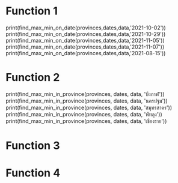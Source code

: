 # Function 1
print(find_max_min_on_date(provinces,dates,data,'2021-10-02'))\
print(find_max_min_on_date(provinces,dates,data,'2021-10-29'))\
print(find_max_min_on_date(provinces,dates,data,'2021-11-05'))\
print(find_max_min_on_date(provinces,dates,data,'2021-11-07'))\
print(find_max_min_on_date(provinces,dates,data,'2021-08-15'))

# Function 2
print(find_max_min_in_province(provinces, dates, data, 'บึงกาฬ'))\
print(find_max_min_in_province(provinces, dates, data, 'นครปฐม'))\
print(find_max_min_in_province(provinces, dates, data, 'สมุทรสาคร'))\
print(find_max_min_in_province(provinces, dates, data, 'พัทลุง'))\
print(find_max_min_in_province(provinces, dates, data, 'เชียงราย'))

# Function 3

# Function 4

